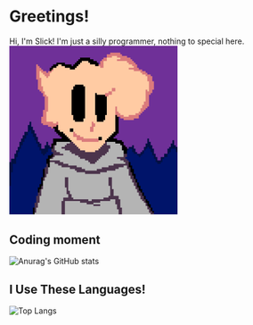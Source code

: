 # Greetings!
Hi, I'm Slick! I'm just a silly programmer, nothing to special here.
<img src="https://raw.githubusercontent.com/SlickFromMars/SlickFromMars/main/IMG_0956.jpeg" width=60% height=60%>

## Coding moment
![Anurag's GitHub stats](https://github-readme-stats.vercel.app/api?username=SlickFromMars&theme=default&show_icons=true)
## I Use These Languages!
![Top Langs](https://github-readme-stats.vercel.app/api/top-langs/?username=SlickFromMars&layout=compact)
